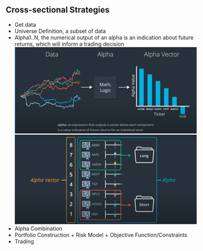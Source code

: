 ## Cross-sectional Strategies
- Get data
- Universe Definition, a subset of data
- Alpha1..N, the numerical output of an alpha is an indication about future returns, which will inform a trading decision ![Cross-sectional Strategy](https://github.com/MoStgt/Python-For-Finance/blob/master/Strategies/Cross-sectionalStrategies/crossSectionalStrategy.PNG)
![Alpha](https://github.com/MoStgt/Python-For-Finance/blob/master/Strategies/Cross-sectionalStrategies/Alpha.PNG)
- Alpha Combination
- Portfolio Construction + Risk Model + Objective Function/Constraints
- Trading
